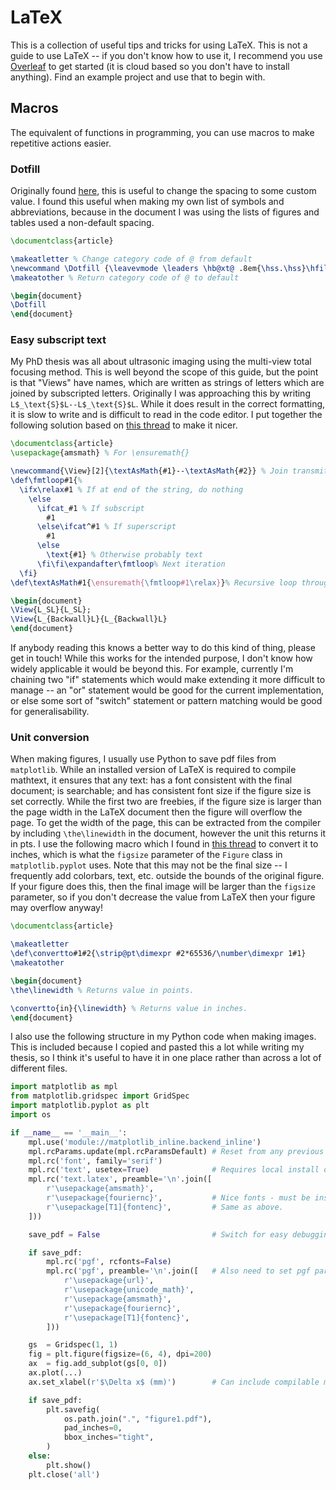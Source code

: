 # LaTeX

This is a collection of useful tips and tricks for using LaTeX. This is not a guide to use LaTeX -- if you don't know how to use it, I recommend you use [Overleaf](https://www.overleaf.com) to get started (it is cloud based so you don't have to install anything). Find an example project and use that to begin with.


## Macros

The equivalent of functions in programming, you can use macros to make repetitive actions easier.


### Dotfill

Originally found [here](https://tex.stackexchange.com/questions/85335/how-to-change-dot-spacing-in-dotfill), this is useful to change the spacing to some custom value. I found this useful when making my own list of symbols and abbreviations, because in the document I was using the lists of figures and tables used a non-default spacing.

```tex
\documentclass{article}

\makeatletter % Change category code of @ from default
\newcommand \Dotfill {\leavevmode \leaders \hb@xt@ .8em{\hss.\hss}\hfill \kern \z@} % \leaders to align dots across different lines
\makeatother % Return category code of @ to default

\begin{document}
\Dotfill
\end{document}
```


### Easy subscript text

My PhD thesis was all about ultrasonic imaging using the multi-view total focusing method. This is well beyond the scope of this guide, but the point is that "Views" have names, which are written as strings of letters which are joined by subscripted letters. Originally I was approaching this by writing ``L$_\text{S}$L--L$_\text{S}$L``. While it does result in the correct formatting, it is slow to write and is difficult to read in the code editor. I put together the following solution based on [this thread](https://tex.stackexchange.com/questions/359189/looping-over-strings) to make it nicer.

```tex
\documentclass{article}
\usepackage{amsmath} % For \ensuremath{}

\newcommand{\View}[2]{\textAsMath{#1}--\textAsMath{#2}} % Join transmit and receive paths
\def\fmtloop#1{%
  \ifx\relax#1 % If at end of the string, do nothing
    \else
      \ifcat_#1 % If subscript
        #1
      \else\ifcat^#1 % If superscript
        #1
      \else
        \text{#1} % Otherwise probably text
      \fi\fi\expandafter\fmtloop% Next iteration
  \fi}
\def\textAsMath#1{\ensuremath{\fmtloop#1\relax}}% Recursive loop through string

\begin{document}
\View{L_SL}{L_SL};
\View{L_{Backwall}L}{L_{Backwall}L}
\end{document}
```

If anybody reading this knows a better way to do this kind of thing, please get in touch! While this works for the intended purpose, I don't know how widely applicable it would be beyond this. For example, currently I'm chaining two "if" statements which would make extending it more difficult to manage -- an "or" statement would be good for the current implementation, or else some sort of "switch" statement or pattern matching would be good for generalisability.


### Unit conversion

When making figures, I usually use Python to save pdf files from `matplotlib`. While an installed version of LaTeX is required to compile mathtext, it ensures that any text: has a font consistent with the final document; is searchable; and has consistent font size if the figure size is set correctly. While the first two are freebies, if the figure size is larger than the page width in the LaTeX document then the figure will overflow the page. To get the width of the page, this can be extracted from the compiler by including `\the\linewidth` in the document, however the unit this returns it in pts. I use the following macro which I found in [this thread](https://tex.stackexchange.com/questions/8260/what-are-the-various-units-ex-em-in-pt-bp-dd-pc-expressed-in-mm) to convert it to inches, which is what the `figsize` parameter of the `Figure` class in `matplotlib.pyplot` uses. Note that this may not be the final size -- I frequently add colorbars, text, etc. outside the bounds of the original figure. If your figure does this, then the final image will be larger than the `figsize` parameter, so if you don't decrease the value from LaTeX then your figure may overflow anyway!

```tex
\documentclass{article}

\makeatletter
\def\convertto#1#2{\strip@pt\dimexpr #2*65536/\number\dimexpr 1#1}
\makeatother

\begin{document}
\the\linewidth % Returns value in points.

\convertto{in}{\linewidth} % Returns value in inches.
\end{document}
```

I also use the following structure in my Python code when making images. This is included because I copied and pasted this a lot while writing my thesis, so I think it's useful to have it in one place rather than across a lot of different files.

```python
import matplotlib as mpl
from matplotlib.gridspec import GridSpec
import matplotlib.pyplot as plt
import os

if __name__ == '__main__':
    mpl.use('module://matplotlib_inline.backend_inline')
    mpl.rcParams.update(mpl.rcParamsDefault) # Reset from any previous run.
    mpl.rc('font', family='serif')
    mpl.rc('text', usetex=True)              # Requires local install of LaTeX. I have used MikTeX on Windows, and TexLive on Linux.
    mpl.rc('text.latex', preamble='\n'.join([
        r'\usepackage{amsmath}',
        r'\usepackage{fouriernc}',           # Nice fonts - must be installed in local version of LaTeX.
        r'\usepackage[T1]{fontenc}',         # Same as above.
    ]))

    save_pdf = False                         # Switch for easy debugging before actually saving.

    if save_pdf:
        mpl.rc('pgf', rcfonts=False)
        mpl.rc('pgf', preamble='\n'.join([   # Also need to set pgf params when saving.
            r'\usepackage{url}',
            r'\usepackage{unicode_math}',
            r'\usepackage{amsmath}',
            r'\usepackage{fouriernc}',
            r'\usepackage[T1]{fontenc}',
        ]))

    gs  = Gridspec(1, 1)
    fig = plt.figure(figsize=(6, 4), dpi=200)
    ax  = fig.add_subplot(gs[0, 0])
    ax.plot(...)
    ax.set_xlabel(r'$\Delta x$ (mm)')        # Can include compilable mathtext!

    if save_pdf:
        plt.savefig(
            os.path.join(".", "figure1.pdf"),
            pad_inches=0,
            bbox_inches="tight",
        )
    else:
        plt.show()
    plt.close('all')
```
